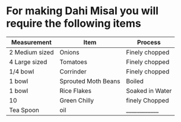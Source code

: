 <h1>For making Dahi Misal you will require the following items</h1>

Measurement | Item | Process
--------------- | -------------------- | --------------------
 2 Medium sized | Onions | Finely chopped
 4 Large sized | Tomatoes | Finely chopped
 1/4 bowl | Corrinder | Finely chopped
 1 bowl | Sprouted Moth Beans | Boiled
 1 bowl | Rice Flakes | Soaked in Water
 10 | Green Chilly | finely Chopped 
   Tea Spoon | oil | ____________
   
